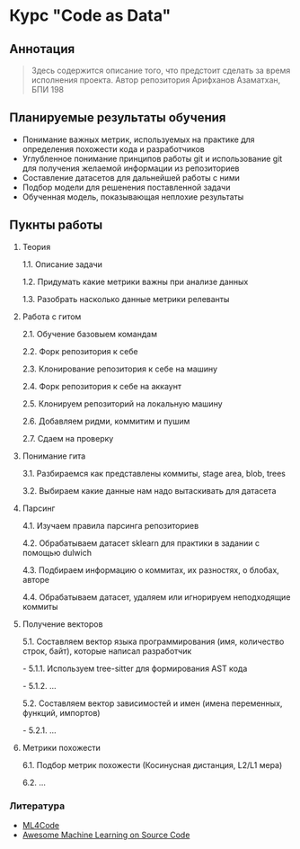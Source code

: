 # Курс "Code as Data"
## Аннотация
> Здесь содержится описание того, что предстоит сделать за время исполнения проекта. Автор репозитория Арифханов Азаматхан, БПИ 198

## Планируемые результаты обучения
* Понимание важных метрик, используемых на практике для определения похожести кода и разработчиков
* Углубленное понимание принципов работы git и использование git для получения желаемой информации из репозиториев
* Составление датасетов для дальнейшей работы с ними
* Подбор модели для решенения поставленной задачи
* Обученная модель, показывающая неплохие результаты

## Пукнты работы
1. Теория
	<p>1.1. Описание задачи
	<p>1.2. Придумать какие метрики важны при анализе данных
	<p>1.3. Разобрать насколько данные метрики релеванты
2. Работа с гитом
	<p>2.1. Обучение базовыем командам
	<p>2.2. Форк репозитория к себе
	<p>2.3. Клонирование репозитория к себе на машину
	<p>2.4. Форк репозитория к себе на аккаунт
	<p>2.5. Клонируем репозиторий на локальную машину
	<p>2.6. Добавляем ридми, коммитим и пушим
	<p>2.7. Сдаем на проверку
3. Понимание гита
	<p>3.1. Разбираемся как представлены коммиты, stage area, blob, trees
	<p>3.2. Выбираем какие данные нам надо вытаскивать для датасета
4. Парсинг
	<p>4.1. Изучаем правила парсинга репозиториев 
	<p>4.2. Обрабатываем датасет sklearn для практики в задании с помощью dulwich
	<p>4.3. Подбираем информацию о коммитах, их разностях, о блобах, авторе
	<p>4.4. Обрабатываем датасет, удаляем или игнорируем неподходящие коммиты
5. Получение векторов
	<p>5.1. Составляем вектор языка программирования (имя, количество строк, байт), которые написал разработчик
		<p> - 5.1.1. Используем tree-sitter для формирования AST кода
		<p> - 5.1.2. ...
	<p>5.2. Составляем вектор зависимостей и имен (имена переменных, функций, импортов)
		<p> - 5.2.1. ...
6. Метрики похожести
	<p>6.1. Подбор метрик похожести  (Косинусная дистанция, L2/L1 мера)
	<p>6.2. ...

### Литература
* [ML4Code](https://ml4code.github.io/)
* [Awesome Machine Learning on Source Code](https://github.com/src-d/awesome-machine-learning-on-source-code)
